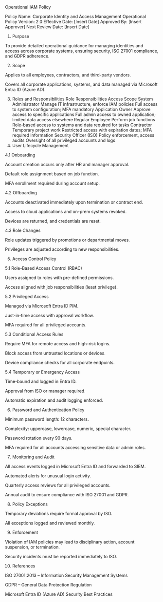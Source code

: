Operational IAM Policy

Policy Name: Corporate Identity and Access Management Operational Policy
Version: 2.0
Effective Date: [Insert Date]
Approved By: [Insert Approver]
Next Review Date: [Insert Date]

1. Purpose

To provide detailed operational guidance for managing identities and access across corporate systems, ensuring security, ISO 27001 compliance, and GDPR adherence.

2. Scope

Applies to all employees, contractors, and third-party vendors.

Covers all corporate applications, systems, and data managed via Microsoft Entra ID (Azure AD).

3. Roles and Responsibilities
Role	Responsibilities	Access Scope
System Administrator	Manage IT infrastructure, enforce IAM policies	Full access to system configuration; MFA mandatory
Application Owner	Approve access to specific applications	Full admin access to owned application; limited data access elsewhere
Regular Employee	Perform job functions	Role-based access to systems and data required for tasks
Contractor	Temporary project work	Restricted access with expiration dates; MFA required
Information Security Officer (ISO)	Policy enforcement, access audits	Oversight of all privileged accounts and logs
4. User Lifecycle Management

4.1 Onboarding

Account creation occurs only after HR and manager approval.

Default role assignment based on job function.

MFA enrollment required during account setup.

4.2 Offboarding

Accounts deactivated immediately upon termination or contract end.

Access to cloud applications and on-prem systems revoked.

Devices are returned, and credentials are reset.

4.3 Role Changes

Role updates triggered by promotions or departmental moves.

Privileges are adjusted according to new responsibilities.

5. Access Control Policy

5.1 Role-Based Access Control (RBAC)

Users assigned to roles with pre-defined permissions.

Access aligned with job responsibilities (least privilege).

5.2 Privileged Access

Managed via Microsoft Entra ID PIM.

Just-in-time access with approval workflow.

MFA required for all privileged accounts.

5.3 Conditional Access Rules

Require MFA for remote access and high-risk logins.

Block access from untrusted locations or devices.

Device compliance checks for all corporate endpoints.

5.4 Temporary or Emergency Access

Time-bound and logged in Entra ID.

Approval from ISO or manager required.

Automatic expiration and audit logging enforced.

6. Password and Authentication Policy

Minimum password length: 12 characters.

Complexity: uppercase, lowercase, numeric, special character.

Password rotation every 90 days.

MFA required for all accounts accessing sensitive data or admin roles.

7. Monitoring and Audit

All access events logged in Microsoft Entra ID and forwarded to SIEM.

Automated alerts for unusual login activity.

Quarterly access reviews for all privileged accounts.

Annual audit to ensure compliance with ISO 27001 and GDPR.

8. Policy Exceptions

Temporary deviations require formal approval by ISO.

All exceptions logged and reviewed monthly.

9. Enforcement

Violation of IAM policies may lead to disciplinary action, account suspension, or termination.

Security incidents must be reported immediately to ISO.

10. References

ISO 27001:2013 – Information Security Management Systems

GDPR – General Data Protection Regulation

Microsoft Entra ID (Azure AD) Security Best Practices

